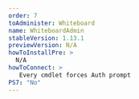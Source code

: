 ```yaml
---
order: 7
toAdminister: Whiteboard
name: WhiteboardAdmin
stableVersion: 1.13.1
previewVersion: N/A
howToInstallPre: >
  N/A
howToConnect: >
   Every cmdlet forces Auth prompt
PS7: "No"
---
```

